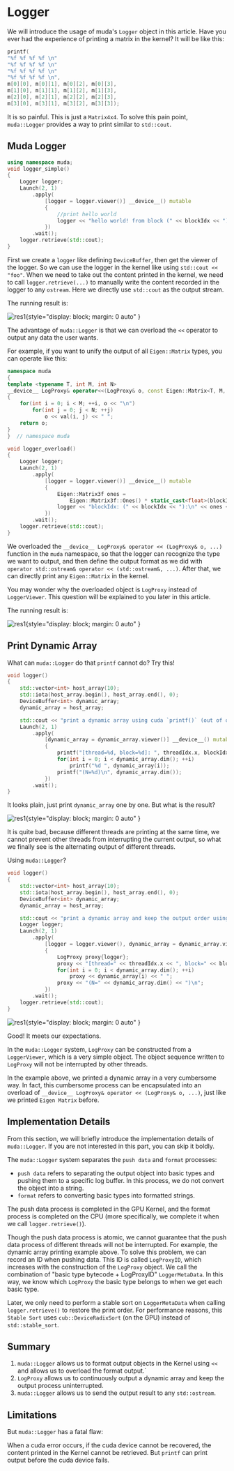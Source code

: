 # Logger

We will introduce the usage of muda's `Logger` object in this article. Have you ever had the experience of printing a matrix in the kernel? It will be like this:

```c++
printf(
"%f %f %f %f \n"
"%f %f %f %f \n"
"%f %f %f %f \n"
"%f %f %f %f \n",
m[0][0], m[0][1], m[0][2], m[0][3],
m[1][0], m[1][1], m[1][2], m[1][3],
m[2][0], m[2][1], m[2][2], m[2][3],
m[3][0], m[3][1], m[3][2], m[3][3]);
```

It is so painful. This is just a `Matrix4x4`. To solve this pain point, `muda::Logger` provides a way to print similar to `std::cout`.

## Muda Logger

```c++
using namespace muda;
void logger_simple()
{
    Logger logger;
    Launch(2, 1)
        .apply(
            [logger = logger.viewer()] __device__() mutable
            {
                //print hello world
                logger << "hello world! from block (" << blockIdx << ")\n";
            })
        .wait();
    logger.retrieve(std::cout);
}
```
First we create a `logger` like defining `DeviceBuffer`, then get the viewer of the logger. So we can use the logger in the kernel like using `std::cout << "foo"`. When we need to take out the content printed in the kernel, we need to call `logger.retrieve(...)` to manually write the content recorded in the logger to any `ostream`. Here we directly use `std::cout` as the output stream. 

The running result is:

![res1](../img/logger_res1.png){style="display: block; margin: 0 auto" }

The advantage of `muda::Logger` is that we can overload the `<<` operator to output any data the user wants. 

For example, if you want to unify the output of all `Eigen::Matrix` types, you can operate like this:

```c++
namespace muda
{
template <typename T, int M, int N>
__device__ LogProxy& operator<<(LogProxy& o, const Eigen::Matrix<T, M, N>& val)
{
    for(int i = 0; i < M; ++i, o << "\n")
        for(int j = 0; j < N; ++j)
            o << val(i, j) << " ";
    return o;
}
}  // namespace muda

void logger_overload()
{
    Logger logger;
    Launch(2, 1)
        .apply(
            [logger = logger.viewer()] __device__() mutable
            {
                Eigen::Matrix3f ones =
                    Eigen::Matrix3f::Ones() * static_cast<float>(blockIdx.x);
                logger << "blockIdx: (" << blockIdx << "):\n" << ones << "\n";
            })
        .wait();
    logger.retrieve(std::cout);
}
```

We overloaded the `__device__ LogProxy& operator << (LogProxy& o, ...)` function in the `muda` namespace, so that the logger can recognize the type we want to output, and then define the output format as we did with `operator std::ostream& operator << (std::ostream&, ...)`. After that, we can directly print any `Eigen::Matrix` in the kernel.

You may wonder why the overloaded object is `LogProxy` instead of `LoggerViewer`. This question will be explained to you later in this article.

The running result is:

![res1](../img/logger_res2.png){style="display: block; margin: 0 auto" }


## Print Dynamic Array 

What can `muda::Logger` do that `printf` cannot do? Try this!

```c++
void logger()
{
    std::vector<int> host_array(10);
    std::iota(host_array.begin(), host_array.end(), 0);
    DeviceBuffer<int> dynamic_array;
    dynamic_array = host_array;

    std::cout << "print a dynamic array using cuda `printf()` (out of order):\n";
    Launch(2, 1)
        .apply(
            [dynamic_array = dynamic_array.viewer()] __device__() mutable
            {
                printf("[thread=%d, block=%d]: ", threadIdx.x, blockIdx.x);
                for(int i = 0; i < dynamic_array.dim(); ++i)
                    printf("%d ", dynamic_array(i));
                printf("(N=%d)\n", dynamic_array.dim());
            })
        .wait();
}
```

It looks plain, just print `dynamic_array` one by one. But what is the result?

![res1](../img/logger_res3.png){style="display: block; margin: 0 auto" }

It is quite bad, because different threads are printing at the same time, we cannot prevent other threads from interrupting the current output, so what we finally see is the alternating output of different threads. 

Using `muda::Logger`?

```c++
void logger()
{
    std::vector<int> host_array(10);
    std::iota(host_array.begin(), host_array.end(), 0);
    DeviceBuffer<int> dynamic_array;
    dynamic_array = host_array;

    std::cout << "print a dynamic array and keep the output order using `muda::Logger`:\n";
    Logger logger;
    Launch(2, 1)
        .apply(
            [logger = logger.viewer(), dynamic_array = dynamic_array.viewer()] __device__() mutable
            {
                LogProxy proxy{logger};
                proxy << "[thread=" << threadIdx.x << ", block=" << blockIdx.x << "]: ";
                for(int i = 0; i < dynamic_array.dim(); ++i)
                    proxy << dynamic_array(i) << " ";
                proxy << "(N=" << dynamic_array.dim() << ")\n";
            })
        .wait();
    logger.retrieve(std::cout);
}
```

![res1](../img/logger_res4.png){style="display: block; margin: 0 auto" }

Good! It meets our expectations.

In the `muda::Logger` system, `LogProxy` can be constructed from a `LoggerViewer`, which is a very simple object. The object sequence written to `LogProxy` will not be interrupted by other threads. 

In the example above, we printed a dynamic array in a very cumbersome way. In fact, this cumbersome process can be encapsulated into an overload of `__device__ LogProxy& operator << (LogProxy& o, ...)`, just like we printed `Eigen Matrix` before.

## Implementation Details

From this section, we will briefly introduce the implementation details of `muda::Logger`. If you are not interested in this part, you can skip it boldly.

The `muda::Logger` system separates the `push data` and `format` processes: 

- `push data` refers to separating the output object into basic types and pushing them to a specific log buffer. In this process, we do not convert the object into a string. 
- `format` refers to converting basic types into formatted strings. 

The push data process is completed in the GPU Kernel, and the format process is completed on the CPU (more specifically, we complete it when we call `logger.retrieve()`).

Though the push data process is atomic, we cannot guarantee that the push data process of different threads will not be interrupted. For example, the dynamic array printing example above. To solve this problem, we can record an ID when pushing data. This ID is called `LogProxyID`, which increases with the construction of the `LogProxy` object. We call the combination of "basic type bytecode + LogProxyID" `LoggerMetaData`. In this way, we know which `LogProxy` the basic type belongs to when we get each basic type.

Later, we only need to perform a stable sort on `LoggerMetaData` when calling `logger.retrieve()` to restore the print order. For performance reasons, this `Stable Sort` uses `cub::DeviceRadixSort` (on the GPU) instead of `std::stable_sort`.

## Summary

1. `muda::Logger` allows us to format output objects in the Kernel using `<<` and allows us to overload the format output.`
2. `LogProxy` allows us to continuously output a dynamic array and keep the output process uninterrupted.
3. `muda::Logger` allows us to send the output result to any `std::ostream`.

## Limitations

But `muda::Logger` has a fatal flaw: 

When a cuda error occurs, if the cuda device cannot be recovered, the content printed in the Kernel cannot be retrieved. But `printf` can print output before the cuda device fails.
